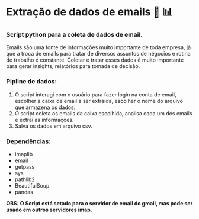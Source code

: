# Extração de dados de emails :incoming_envelope: :bar_chart:
### Script python para a coleta de dados de email.
Emails são uma fonte de informações muito importante de toda empresa, já que a troca de emails para tratar de diversos assuntos de négocios e rotina de trabalho é constante. Coletar e tratar esses dados é muito importante para gerar insights, relatórios para tomada de decisão.
### Pipline de dados:
1. O script interagi com o usuário para fazer login na conta de email, escolher a caixa de email a ser extraída, escolher o nome do arquivo que armazena os dados.
2. O script coleta os emails da caixa escolhida, analisa cada um dos emails e extrai as informações.
3. Salva os dados em arquivo csv.

### Dependências:
* imaplib 
*  email
* getpass
* sys
* pathlib2
* BeautifulSoup
* pandas

**OBS: O Script está setado para o servidor de email do gmail, mas pode ser usado em outros servidores imap.**
